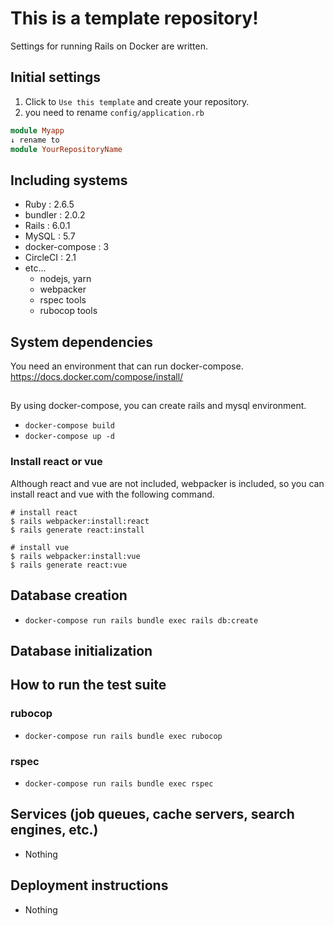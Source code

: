 # This is a template repository!

Settings for running Rails on Docker are written.

## Initial settings

1. Click to `Use this template` and create your repository.
1. you need to rename `config/application.rb`

```config/application.rb
module Myapp
↓ rename to
module YourRepositoryName
```

## Including systems
- Ruby : 2.6.5
- bundler : 2.0.2
- Rails : 6.0.1
- MySQL : 5.7
- docker-compose : 3
- CircleCI : 2.1
- etc...
  - nodejs, yarn
  - webpacker
  - rspec tools
  - rubocop tools

## System dependencies

You need an environment that can run docker-compose. 
https://docs.docker.com/compose/install/

## 

By using docker-compose, you can create rails and mysql environment.

- `docker-compose build`
- `docker-compose up -d`

### Install react or vue

Although react and vue are not included, webpacker is included, so you can install react and vue with the following command.

```
# install react
$ rails webpacker:install:react
$ rails generate react:install

# install vue
$ rails webpacker:install:vue
$ rails generate react:vue
```


## Database creation

- `docker-compose run rails bundle exec rails db:create`

## Database initialization

## How to run the test suite

### rubocop
- `docker-compose run rails bundle exec rubocop`

### rspec
- `docker-compose run rails bundle exec rspec`

## Services (job queues, cache servers, search engines, etc.)

- Nothing

## Deployment instructions

- Nothing
